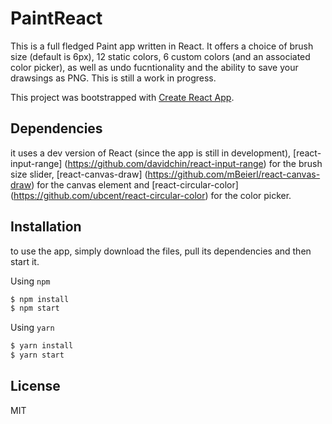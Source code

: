 # PaintReact
This is a full fledged Paint app written in React. It offers a choice of brush size (default is 6px), 12 static colors, 6 custom colors (and an associated color picker), as well as undo fucntionality and the ability to save your drawsings as PNG. This is still a work in progress. 

This project was bootstrapped with [Create React App](https://github.com/facebookincubator/create-react-app).

## Dependencies 
it uses a dev version of React (since the app is still in development), [react-input-range] (https://github.com/davidchin/react-input-range) for the brush size slider, [react-canvas-draw] (https://github.com/mBeierl/react-canvas-draw) for the canvas element and [react-circular-color] (https://github.com/ubcent/react-circular-color) for the color picker.

## Installation
to use the app, simply download the files, pull its dependencies and then start it. 

Using `npm`
```bash
$ npm install
$ npm start
```

Using `yarn`

```bash
$ yarn install
$ yarn start
```

## License
MIT
